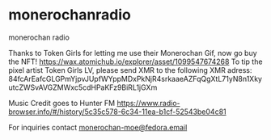 # monerochanradio
monerochan radio

Thanks to Token Girls for letting me use their Monerochan Gif, now go buy the NFT!
https://wax.atomichub.io/explorer/asset/1099547674268
To tip the pixel artist Token Girls LV, please send XMR to the following XMR adress:
84fcArEafcGLGPmYjpvJUpfWYppMDxPkNjR4srkaaeAZFqQgXtL71yN8n1XkyutcZWSvAVGZMWxc5cdHPaKFz9BiRL1jGXm

Music Credit goes to Hunter FM
https://www.radio-browser.info/#/history/5c35c578-6c34-11ea-b1cf-52543be04c81

For inquiries contact monerochan-moe@fedora.email
